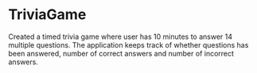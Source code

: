 # TriviaGame
Created a timed trivia game where user has 10 minutes to answer 14 multiple questions. The application keeps track of whether questions has been answered, number of correct answers and number of incorrect answers.
